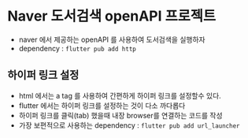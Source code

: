 # Naver 도서검색 openAPI 프로젝트

- naver 에서 제공하는 openAPI 를 사용하여 도서검색을 실행하자
- dependency : `flutter pub add http`

## 하이퍼 링크 설정

- html 에서는 a tag 를 사용하여 간편하게 하이퍼 링크를 설정할수 있다.
- flutter 에서는 하이퍼 링크를 설정하는 것이 다소 까다롭다
- 하이퍼 링크를 클릭(tab) 했을때 내장 browser를 연결하는 코드를 작성
- 가장 보편적으로 사용하는 dependency : `flutter pub add url_launcher`
